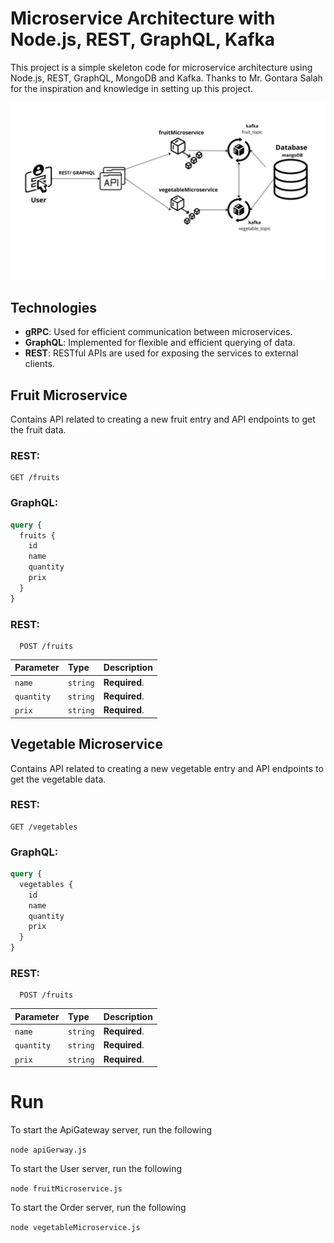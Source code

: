 
# Microservice Architecture with Node.js, REST, GraphQL, Kafka

This project is a simple skeleton code for microservice architecture using Node.js, REST, GraphQL, MongoDB and Kafka. Thanks to Mr. Gontara Salah for the inspiration and knowledge in setting up this project.

![Architecture Diagram](Diagram1.jpg)

## Technologies

- **gRPC**: Used for efficient communication between microservices.
- **GraphQL**: Implemented for flexible and efficient querying of data.
- **REST**: RESTful APIs are used for exposing the services to external clients.

## Fruit Microservice

Contains API related to creating a new fruit entry and API endpoints to get the fruit data.

### REST:

```http
GET /fruits
```
### GraphQL:
```graphql
query {
  fruits {
    id
    name
    quantity
    prix
  }
}
```
### REST:
```http
  POST /fruits
```
| Parameter   | Type     | Description                       |
| :-----------| :------- | :-------------------------------- |
| `name`      | `string` | **Required**.                     |
| `quantity`  | `string` | **Required**.                     |
| `prix`      | `string` | **Required**.                     |

## Vegetable Microservice


Contains API related to creating a new vegetable entry and API endpoints to get the vegetable data.
### REST:

```http
GET /vegetables
```
### GraphQL:
```graphql
query {
  vegetables {
    id
    name
    quantity
    prix
  }
}
```
### REST:
```http
  POST /fruits
```
| Parameter   | Type     | Description                       |
| :-----------| :------- | :-------------------------------- |
| `name`      | `string` | **Required**.                     |
| `quantity`  | `string` | **Required**.                     |
| `prix`      | `string` | **Required**.                     |

# Run

To start the ApiGateway server, run the following

`node apiGerway.js`

To start the User server, run the following


`node fruitMicroservice.js`

To start the Order server, run the following


`node vegetableMicroservice.js`
